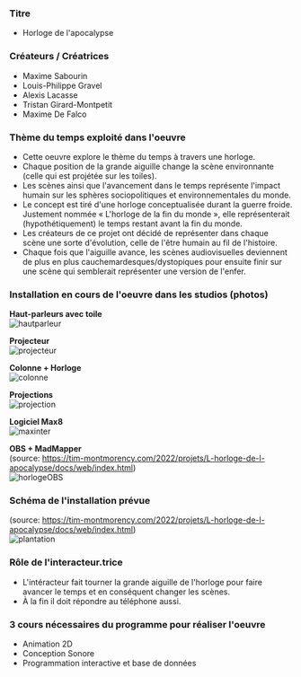 ### Titre
* Horloge de l'apocalypse

### Créateurs / Créatrices
* Maxime Sabourin
* Louis-Philippe Gravel
* Alexis Lacasse
* Tristan Girard-Montpetit
* Maxime De Falco

### Thème du temps exploité dans l'oeuvre
* Cette oeuvre explore le thème du temps à travers une horloge.
* Chaque position de la grande aiguille change la scène environnante (celle qui est projétée sur les toiles).
* Les scènes ainsi que l'avancement dans le temps représente l'impact humain sur les sphères sociopolitiques et environnementales du monde. 
* Le concept est tiré d'une horloge conceptualisée durant la guerre froide. Justement nommée « L'horloge de la fin du monde », elle représenterait (hypothétiquement) le temps restant avant la fin du monde. 
* Les créateurs de ce projet ont décidé de représenter dans chaque scène une sorte d'évolution, celle de l'être humain au fil de l'histoire. 
* Chaque fois que l'aiguille avance, les scènes audiovisuelles deviennent de plus en plus cauchemardesques/dystopiques pour ensuite finir sur une scène qui semblerait représenter une version de l'enfer. 

### Installation en cours de l'oeuvre dans les studios (photos)

**Haut-parleurs avec toile** <br>
 ![hautparleur](../media/media_horloge_apo/horloge_hautparleur.jpg)
 
**Projecteur** <br>
 ![projecteur](../media/media_horloge_apo/horloge_projecteur.jpg) 
 
**Colonne + Horloge** <br>
 ![colonne](../media/media_horloge_apo/horloge_colonne.jpg)
 
**Projections** <br>
 ![projection](../media/media_horloge_apo/horloge_projection.jpg)
 
**Logiciel Max8** <br>
 ![maxinter](../media/media_horloge_apo/horloge_max_inter.jpg)
 
**OBS + MadMapper** <br>
(source: https://tim-montmorency.com/2022/projets/L-horloge-de-l-apocalypse/docs/web/index.html) <br>
 ![horlogeOBS](../media/media_horloge_apo/horloge_OBS_madmapper.png)

### Schéma de l'installation prévue <br>
(source: https://tim-montmorency.com/2022/projets/L-horloge-de-l-apocalypse/docs/web/index.html) <br>
 ![plantation](../media/media_horloge_apo/horloge_plantation.png)

### Rôle de l'interacteur.trice

* L'intéracteur fait tourner la grande aiguille de l'horloge pour faire avancer le temps et en conséquent changer les scènes.
* À la fin il doit répondre au téléphone aussi. 

### 3 cours nécessaires du programme pour réaliser l'oeuvre

* Animation 2D
* Conception Sonore
* Programmation interactive et base de données

